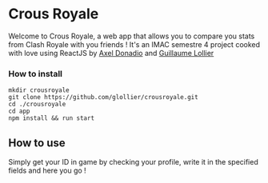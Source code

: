 # Crous Royale

Welcome to Crous Royale, a web app that allows you to compare you stats from Clash Royale with you friends !
It's an IMAC semestre 4 project cooked with love using ReactJS by [Axel Donadio](https://www.linkedin.com/in/axel-donadio-373921130) and [Guillaume Lollier](http://guillaumelollier.fr)


### How to install
````shell
mkdir crousroyale
git clone https://github.com/glollier/crousroyale.git
cd ./crousroyale
cd app
npm install && run start
````

## How to use 
Simply get your ID in game by checking your profile, write it in the specified fields and here you go ! 
